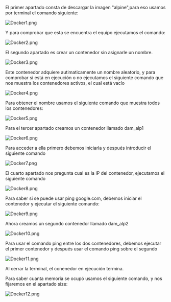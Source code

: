 El primer apartado consta de descargar la imagen "alpine",para eso usamos por terminal el comando siguiente:

![Docker1.png](Fotos/Docker1.png)

Y para comprobar que esta se encuentra el equipo ejecutamos el comando:

![Docker2.png](Fotos/Docker2.png)


El segundo apartado es crear un contenedor sin asignarle un nombre.

![Docker3.png](Fotos/Docker3.png)

Este contenedor adquiere autimaticamente un nombre aleatorio, y para comprobar si está en ejecución o no ejecutamos el siguiente comando que nos muestra los contenedores activos, el cual está vacío

![Docker4.png](Fotos/Docker4.png)

Para obtener el nombre usamos el siguiente comando que muestra todos los contenedores:

![Docker5.png](Fotos/Docker5.png)

Para el tercer apartado creamos un contenedor llamado dam_alp1

![Docker6.png](Fotos/Docker6.png)

Para acceder a ella primero debemos iniciarla y después introducir el siguiente comando

![Docker7.png](Fotos/Docker7.png)

El cuarto apartado nos pregunta cual es la IP del contenedor, ejecutamos el siguiente comando

![Docker8.png](Fotos/Docker8.png)

Para saber si se puede usar ping google.com, debemos iniciar el contenedor y ejecutar el siguiente comando:

![Docker9.png](Fotos/Docker9.png)

Ahora creamos un segundo contenedor llamado dam_alp2

![Docker10.png](Fotos/Docker10.png)

Para usar el comando ping entre los dos contenedores, debemos ejecutar el primer contenedor y después usar el comando ping sobre el segundo

![Docker11.png](Fotos/Docker11.png)

Al cerrar la terminal, el conenedor en ejecución termina.

Para saber cuanta memoria se ocupó usamos el siguiente comando, y nos fijaremos en el apartado size:

![Docker12.png](Fotos/Docker12.png)